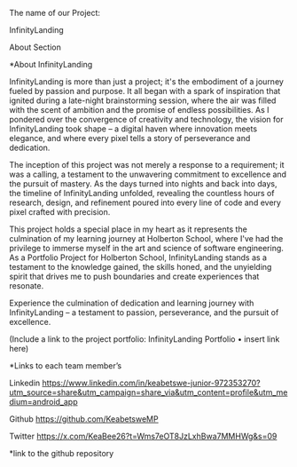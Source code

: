 The name of our Project:

InfinityLanding 



About Section


*About InfinityLanding

InfinityLanding is more than just a project; it's the embodiment of a journey fueled by passion and purpose. It all began with a spark of inspiration that ignited during a late-night brainstorming session, where the air was filled with the scent of ambition and the promise of endless possibilities. As I pondered over the convergence of creativity and technology, the vision for InfinityLanding took shape – a digital haven where innovation meets elegance, and where every pixel tells a story of perseverance and dedication.

The inception of this project was not merely a response to a requirement; it was a calling, a testament to the unwavering commitment to excellence and the pursuit of mastery. As the days turned into nights and back into days, the timeline of InfinityLanding unfolded, revealing the countless hours of research, design, and refinement poured into every line of code and every pixel crafted with precision.

This project holds a special place in my heart as it represents the culmination of my learning journey at Holberton School, where I've had the privilege to immerse myself in the art and science of software engineering. As a Portfolio Project for Holberton School, InfinityLanding stands as a testament to the knowledge gained, the skills honed, and the unyielding spirit that drives me to push boundaries and create experiences that resonate.

Experience the culmination of dedication and learning journey with InfinityLanding – a testament to passion, perseverance, and the pursuit of excellence.

(Include a link to the project portfolio: InfinityLanding Portfolio • insert link here)


*Links to each team member’s

Linkedin
https://www.linkedin.com/in/keabetswe-junior-972353270?utm_source=share&utm_campaign=share_via&utm_content=profile&utm_medium=android_app



Github
https://github.com/KeabetsweMP



Twitter 
https://x.com/KeaBee26?t=Wms7eOT8JzLxhBwa7MMHWg&s=09






*link to the github repository





